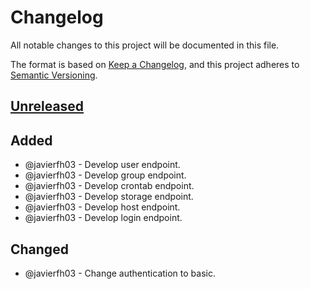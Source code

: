 # Changelog
All notable changes to this project will be documented in this file.

The format is based on [Keep a Changelog](https://keepachangelog.com/en/1.0.0/), and this project adheres to [Semantic Versioning](https://semver.org/spec/v2.0.0.html).

## [Unreleased]
## Added
- @javierfh03 - Develop user endpoint.
- @javierfh03 - Develop group endpoint.
- @javierfh03 - Develop crontab endpoint.
- @javierfh03 - Develop storage endpoint.
- @javierfh03 - Develop host endpoint.
- @javierfh03 - Develop login endpoint.
## Changed
- @javierfh03 - Change authentication to basic.

[Unreleased]: https://github.com/Lagatrix/lagatrix_api
